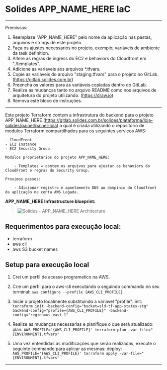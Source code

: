 # Solides APP_NAME_HERE IaC

--------------------------------------------------------------------------------------------------------------------------------
Premissas:

 1. Reemplaze "APP_NAME_HERE" pelo nome da aplicação nas pastas, arquivos e strings de este projeto.
 2. Faça os ajustes necessarios no projeto, exemplo; variáveis de ambiente da task definition.
 3. Altere as regras de ingress do EC2 e behaviors do Cloudfront em "./templates".
 4. Adicione as variaveis aos arquivos *.tfvars.
 5. Copie as variáveis do arquivo "staging.tfvars" para o projeto no GitLab. (https://gitlab.solides.com.br)
 6. Preencha os valores para as variáveis copiadas dentro do GitLab.
 7. Realize as mudanças tanto no arquivo README como nos arquivos de arquitetura do projeto utilizando. (https://draw.io)
 8. Remova este bloco de instruções.

--------------------------------------------------------------------------------------------------------------------------------


Este projeto Terraform contem a infrastrutura do backend para o projeto APP_NAME_HERE (https://gitlab.solides.com.br/solides/plataforma/loja-solides/painel/painel-loja) a qual é criada utilizando o repositorio de modulos Terraform compartilhados para os seguintes serviços AWS:
    
    - CloudFront
    - EC2 Instance
    - EC2 Security Group

    Modulos proprietarios do projeto APP_NAME_HERE:

        - Templates = contem os arquivos para ajustar os behaviors do CloudFront e regras do Security Group.

    Proximos passos:

        - Adicionar registro e apontamento DNS ao dompinio do Cloudfront da aplicação na conta AWS Legada.

**APP_NAME_HERE Infrastructure blueprint:**
>
>![Solides - APP_NAME_HERE Architecture](./APP_NAME_HERE_iac.PNG)


## Requerimentos para execução local:
* terraform
* aws cli
* aws S3 bucket names

## Setup para execução local
1. Crei um perfil de acesso programatico na AWS.

2. Crie um perfil para o aws-cli executando o seguindo commando no seu terminal:
    ```aws configure --profile {AWS_CLI_PROFILE}```

3. Inicie o projeto localmente substituindo a variavel "profile":
init:
    ```terraform init -backend-config="bucket=sld-tf-app-states-stg" backend-config="profile={AWS_CLI_PROFILE}" -backend-config="region=us-east-1"```

4. Realize as mudanças necessarias e planifique o que será atualizado:
plan:
    ```AWS_PROFILE='{AWS_CLI_PROFILE}' terraform plan -var-file="{ENVIRONMENT}.tfvars"```

5. Uma vez entendidas as modificações que serão realizadas, execute o seguinte commando para aplicar as mesmas:
deploy:
    ```AWS_PROFILE='{AWS_CLI_PROFILE}' terraform apply -var-file="{ENVIRONMENT}.tfvars"```

----------------------------------------------------------------------------------